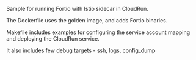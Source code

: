 Sample for running Fortio with Istio sidecar in CloudRun.

The Dockerfile uses the golden image, and adds Fortio binaries. 

Makefile includes examples for configuring the service account mapping and deploying the CloudRun service.

It also includes few debug targets - ssh, logs, config_dump
